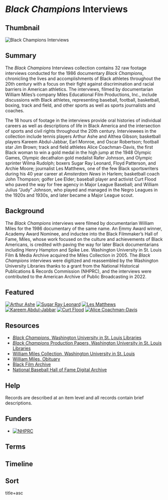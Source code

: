 # *Black Champions* Interviews

## Thumbnail

![*Black Champions* Interviews](https://s3.amazonaws.com/americanarchive.org/special-collections/img052.jpg "*Black Champions* Interviews")

## Summary

The *Black Champions* Interviews collection contains 32 raw footage interviews conducted for the 1986 documentary *Black Champions*, chronicling the lives and accomplishments of Black athletes throughout the 20th century with a focus on their fight against discrimination and racial barriers in American athletics. The interviews, filmed by documentarian William Miles’s company Miles Educational Film Productions, Inc., include discussions with Black athletes, representing baseball, football, basketball, boxing, track and field, and other sports as well as sports journalists and coaches. 

The 18 hours of footage in the interviews provide oral histories of individual careers as well as descriptions of life in Black America and the intersection of sports and civil rights throughout the 20th century. Interviewees in the collection include tennis players Arthur Ashe and Althea Gibson; basketball players Kareem Abdul-Jabbar, Earl Monroe, and Oscar Robertson; football star Jim Brown; track and field athletes Alice Coachman-Davis, the first Black woman to win a gold medal in the high jump at the 1948 Olympic Games, Olympic decathalon gold medalist Rafer Johnson, and Olympic sprinter Wilma Rudolph; boxers Sugar Ray Leonard, Floyd Patterson, and Archie Moore; journalist Les Matthews, one of the few Black sportswriters during his 40 year career at *Amsterdam News* in Harlem; basketball coach John Thompson; golfer Lee Elder; baseball player and activist Curt Flood who paved the way for free agency in Major League Baseball; and William Julius “Judy” Johnson, who played and managed in the Negro Leagues in the 1920s and 1930s, and later became a Major League scout.

## Background

The *Black Champions* interviews were filmed by documentarian William Miles for the 1986 documentary of the same name. An Emmy Award winner, Academy Award Nominee, and inductee into the Black Filmmaker’s Hall of Fame, Miles, whose work focused on the culture and achievements of Black Americans, is credited with paving the way for later Black documentarians including Henry Hampton and Spike Lee. Washington University in St. Louis Film & Media Archive acquired the Miles Collection in 2005. The *Black Champions* interviews were digitized and reassembled by the Washington University Libraries thanks to a grant from the National Historical Publications & Records Commission (NHPRC), and the interviews were contributed to the American Archive of Public Broadcasting in 2022. 

## Featured

[![Arthur Ashe](https://s3.amazonaws.com/americanarchive.org/special-collections/cpb-aacip_4c9dc622ae9.jpg)](/catalog/cpb-aacip-4c9dc622ae9)
[![Sugar Ray Leonard](https://s3.amazonaws.com/americanarchive.org/special-collections/cpb-aacip_3d6da8ac245.jpg)](/catalog/cpb-aacip-3d6da8ac245)
[![Les Matthews](https://s3.amazonaws.com/americanarchive.org/special-collections/cpb-aacip_cb8361b9f1b.jpg)](/catalog/cpb-aacip-cb8361b9f1b)
[![Kareem Abdul-Jabbar](https://s3.amazonaws.com/americanarchive.org/special-collections/cpb-aacip_eb547dab27c.jpg)](/catalog/cpb-aacip-eb547dab27c)
[![Curt Flood](https://s3.amazonaws.com/americanarchive.org/special-collections/cpb-aacip_430b63fafa6.jpg)](/catalog/cpb-aacip-430b63fafa6)
[![Alice Coachman-Davis](https://s3.amazonaws.com/americanarchive.org/special-collections/cpb-aacip_3fee37c3060.jpg)](/catalog/cpb-aacip-3fee37c3060)

## Resources

- [*Black Champions*, Washington University in St. Louis Libraries](http://repository.wustl.edu/spotlight/black-champions)
- [*Black Champions* Production Papers, Washington University in St. Louis Libraries](https://aspace.wustl.edu/repositories/7/resources/23)
- [William Miles Collection, Washington University in St. Louis](https://library.wustl.edu/spec/william-miles-collection/)
- [William Miles, Obituary](https://www.blackpast.org/african-american-history/miles-william-1931/)
- [Black Film Archive](https://blackfilmarchive.com/)
- [National Baseball Hall of Fame Digital Archive](https://collection.baseballhall.org/)

## Help

Records are described at an item level and all records contain brief descriptions.

## Funders

- [![NHPRC](https://s3.amazonaws.com/americanarchive.org/org-logos/nhprc-logo.jpg "NHPRC logo")](https://www.archives.gov/nhprc)

## Terms

## Timeline

## Sort

title+asc
